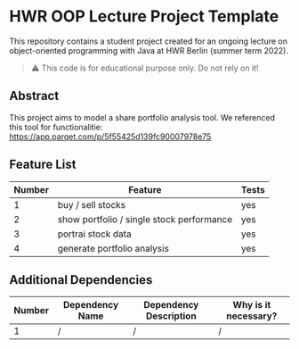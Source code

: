 # HWR OOP Lecture Project Template

[TODO]: # (Change README.md Headline to better fit to your project!)

This repository contains a student project created for an ongoing lecture on object-oriented programming with Java at HWR Berlin (summer term 2022).

> :warning: This code is for educational purpose only. Do not rely on it!

## Abstract

This project aims to model a share portfolio analysis tool. We referenced this tool for functionalitie: https://app.parqet.com/p/5f55425d139fc90007978e75
## Feature List

[TODO]: # (For each feature implemented, add a row to the table!)

| Number | Feature | Tests |
|--------|---------|-------|
| 1      | buy / sell stocks                         | yes |
| 2      | show portfolio / single stock performance | yes |
| 3      | portrai stock data                        | yes |
| 4      | generate portfolio analysis               | yes |


## Additional Dependencies

[TODO]: # (For each additional dependency your project requires- Add an additional row to the table!)

| Number | Dependency Name | Dependency Description | Why is it necessary? |
|--------|-----------------|------------------------|----------------------|
| 1      | /               | /                      | /                    |
